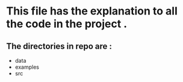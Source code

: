 # This file has the explanation to all the code in the project .

## The directories in repo are :
  - data
  - examples
  - src
